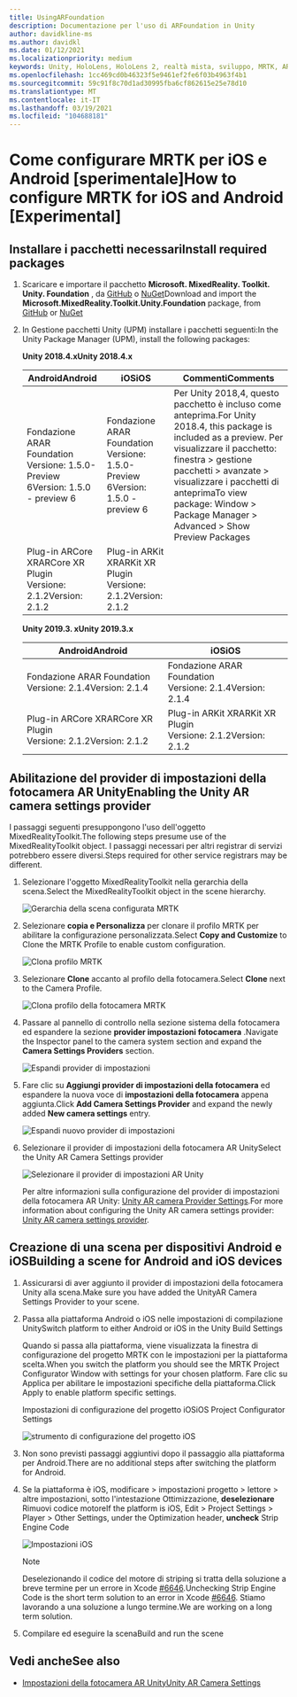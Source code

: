 ```yaml
---
title: UsingARFoundation
description: Documentazione per l'uso di ARFoundation in Unity
author: davidkline-ms
ms.author: davidkl
ms.date: 01/12/2021
ms.localizationpriority: medium
keywords: Unity, HoloLens, HoloLens 2, realtà mista, sviluppo, MRTK, AR core, AR Kit
ms.openlocfilehash: 1cc469cd0b46323f5e9461ef2fe6f03b4963f4b1
ms.sourcegitcommit: 59c91f8c70d1ad30995fba6cf862615e25e78d10
ms.translationtype: MT
ms.contentlocale: it-IT
ms.lasthandoff: 03/19/2021
ms.locfileid: "104688181"
---
```

# <a name="how-to-configure-mrtk-for-ios-and-android-experimental"></a><span data-ttu-id="06d2d-104">Come configurare MRTK per iOS e Android [sperimentale]</span><span class="sxs-lookup"><span data-stu-id="06d2d-104">How to configure MRTK for iOS and Android [Experimental]</span></span>

## <a name="install-required-packages"></a><span data-ttu-id="06d2d-105">Installare i pacchetti necessari</span><span class="sxs-lookup"><span data-stu-id="06d2d-105">Install required packages</span></span>

1. <span data-ttu-id="06d2d-106">Scaricare e importare il pacchetto **Microsoft. MixedReality. Toolkit. Unity. Foundation** , da [GitHub](https://github.com/microsoft/MixedRealityToolkit-Unity/releases/tag/v2.3.0) o [NuGet](../../reference-docs/MRTKNuGetPackage.md)</span><span class="sxs-lookup"><span data-stu-id="06d2d-106">Download and import the **Microsoft.MixedReality.Toolkit.Unity.Foundation** package, from [GitHub](https://github.com/microsoft/MixedRealityToolkit-Unity/releases/tag/v2.3.0) or [NuGet](../../reference-docs/MRTKNuGetPackage.md)</span></span>

1. <span data-ttu-id="06d2d-107">In Gestione pacchetti Unity (UPM) installare i pacchetti seguenti:</span><span class="sxs-lookup"><span data-stu-id="06d2d-107">In the Unity Package Manager (UPM), install the following packages:</span></span>

    <span data-ttu-id="06d2d-108">**Unity 2018.4.x**</span><span class="sxs-lookup"><span data-stu-id="06d2d-108">**Unity 2018.4.x**</span></span>

    | <span data-ttu-id="06d2d-109">**Android**</span><span class="sxs-lookup"><span data-stu-id="06d2d-109">**Android**</span></span> | <span data-ttu-id="06d2d-110">**iOS**</span><span class="sxs-lookup"><span data-stu-id="06d2d-110">**iOS**</span></span> | <span data-ttu-id="06d2d-111">Commenti</span><span class="sxs-lookup"><span data-stu-id="06d2d-111">Comments</span></span> |
    | --- | --- | --- |
    | <span data-ttu-id="06d2d-112">Fondazione AR</span><span class="sxs-lookup"><span data-stu-id="06d2d-112">AR Foundation</span></span>  <br/> <span data-ttu-id="06d2d-113">Versione: 1.5.0-Preview 6</span><span class="sxs-lookup"><span data-stu-id="06d2d-113">Version: 1.5.0 - preview 6</span></span> | <span data-ttu-id="06d2d-114">Fondazione AR</span><span class="sxs-lookup"><span data-stu-id="06d2d-114">AR Foundation</span></span>  <br/> <span data-ttu-id="06d2d-115">Versione: 1.5.0-Preview 6</span><span class="sxs-lookup"><span data-stu-id="06d2d-115">Version: 1.5.0 - preview 6</span></span> | <span data-ttu-id="06d2d-116">Per Unity 2018,4, questo pacchetto è incluso come anteprima.</span><span class="sxs-lookup"><span data-stu-id="06d2d-116">For Unity 2018.4, this package is included as a preview.</span></span> <span data-ttu-id="06d2d-117">Per visualizzare il pacchetto: finestra > gestione pacchetti > avanzate > visualizzare i pacchetti di anteprima</span><span class="sxs-lookup"><span data-stu-id="06d2d-117">To view package: Window > Package Manager > Advanced > Show Preview Packages</span></span>|
    | <span data-ttu-id="06d2d-118">Plug-in ARCore XR</span><span class="sxs-lookup"><span data-stu-id="06d2d-118">ARCore XR Plugin</span></span> <br/> <span data-ttu-id="06d2d-119">Versione: 2.1.2</span><span class="sxs-lookup"><span data-stu-id="06d2d-119">Version: 2.1.2</span></span> | <span data-ttu-id="06d2d-120">Plug-in ARKit XR</span><span class="sxs-lookup"><span data-stu-id="06d2d-120">ARKit XR Plugin</span></span> <br/> <span data-ttu-id="06d2d-121">Versione: 2.1.2</span><span class="sxs-lookup"><span data-stu-id="06d2d-121">Version: 2.1.2</span></span> | |

    <span data-ttu-id="06d2d-122">**Unity 2019.3. x**</span><span class="sxs-lookup"><span data-stu-id="06d2d-122">**Unity 2019.3.x**</span></span>

    | <span data-ttu-id="06d2d-123">**Android**</span><span class="sxs-lookup"><span data-stu-id="06d2d-123">**Android**</span></span> | <span data-ttu-id="06d2d-124">**iOS**</span><span class="sxs-lookup"><span data-stu-id="06d2d-124">**iOS**</span></span> |
    | --- | --- |
    | <span data-ttu-id="06d2d-125">Fondazione AR</span><span class="sxs-lookup"><span data-stu-id="06d2d-125">AR Foundation</span></span>  <br/> <span data-ttu-id="06d2d-126">Versione: 2.1.4</span><span class="sxs-lookup"><span data-stu-id="06d2d-126">Version: 2.1.4</span></span> |  <span data-ttu-id="06d2d-127">Fondazione AR</span><span class="sxs-lookup"><span data-stu-id="06d2d-127">AR Foundation</span></span>  <br/> <span data-ttu-id="06d2d-128">Versione: 2.1.4</span><span class="sxs-lookup"><span data-stu-id="06d2d-128">Version: 2.1.4</span></span> |
    | <span data-ttu-id="06d2d-129">Plug-in ARCore XR</span><span class="sxs-lookup"><span data-stu-id="06d2d-129">ARCore XR Plugin</span></span> <br/> <span data-ttu-id="06d2d-130">Versione: 2.1.2</span><span class="sxs-lookup"><span data-stu-id="06d2d-130">Version: 2.1.2</span></span> | <span data-ttu-id="06d2d-131">Plug-in ARKit XR</span><span class="sxs-lookup"><span data-stu-id="06d2d-131">ARKit XR Plugin</span></span> <br/> <span data-ttu-id="06d2d-132">Versione: 2.1.2</span><span class="sxs-lookup"><span data-stu-id="06d2d-132">Version: 2.1.2</span></span> |

## <a name="enabling-the-unity-ar-camera-settings-provider"></a><span data-ttu-id="06d2d-133">Abilitazione del provider di impostazioni della fotocamera AR Unity</span><span class="sxs-lookup"><span data-stu-id="06d2d-133">Enabling the Unity AR camera settings provider</span></span>

<span data-ttu-id="06d2d-134">I passaggi seguenti presuppongono l'uso dell'oggetto MixedRealityToolkit.</span><span class="sxs-lookup"><span data-stu-id="06d2d-134">The following steps presume use of the MixedRealityToolkit object.</span></span> <span data-ttu-id="06d2d-135">I passaggi necessari per altri registrar di servizi potrebbero essere diversi.</span><span class="sxs-lookup"><span data-stu-id="06d2d-135">Steps required for other service registrars may be different.</span></span>

1. <span data-ttu-id="06d2d-136">Selezionare l'oggetto MixedRealityToolkit nella gerarchia della scena.</span><span class="sxs-lookup"><span data-stu-id="06d2d-136">Select the MixedRealityToolkit object in the scene hierarchy.</span></span>

    ![Gerarchia della scena configurata MRTK](../Images/MRTK_ConfiguredHierarchy.png)

1. <span data-ttu-id="06d2d-138">Selezionare **copia e Personalizza** per clonare il profilo MRTK per abilitare la configurazione personalizzata.</span><span class="sxs-lookup"><span data-stu-id="06d2d-138">Select **Copy and Customize** to Clone the MRTK Profile to enable custom configuration.</span></span>

    ![Clona profilo MRTK](../Images/CameraSystem/CloneProfileARFoundation.png)

1. <span data-ttu-id="06d2d-140">Selezionare **Clone** accanto al profilo della fotocamera.</span><span class="sxs-lookup"><span data-stu-id="06d2d-140">Select **Clone** next to the Camera Profile.</span></span>

    ![Clona profilo della fotocamera MRTK](../Images/CameraSystem/CloneCameraProfileARFoundation.png)

1. <span data-ttu-id="06d2d-142">Passare al pannello di controllo nella sezione sistema della fotocamera ed espandere la sezione **provider impostazioni fotocamera** .</span><span class="sxs-lookup"><span data-stu-id="06d2d-142">Navigate the Inspector panel to the camera system section and expand the **Camera Settings Providers** section.</span></span>

    ![Espandi provider di impostazioni](../Images/CameraSystem/ExpandProviders.png)

1. <span data-ttu-id="06d2d-144">Fare clic su **Aggiungi provider di impostazioni della fotocamera** ed espandere la nuova voce di **impostazioni della fotocamera** appena aggiunta.</span><span class="sxs-lookup"><span data-stu-id="06d2d-144">Click **Add Camera Settings Provider** and expand the newly added **New camera settings** entry.</span></span>

    ![Espandi nuovo provider di impostazioni](../Images/CameraSystem/ExpandNewProvider.png)

1. <span data-ttu-id="06d2d-146">Selezionare il provider di impostazioni della fotocamera AR Unity</span><span class="sxs-lookup"><span data-stu-id="06d2d-146">Select the Unity AR Camera Settings provider</span></span>

    ![Selezionare il provider di impostazioni AR Unity](../Images/CameraSystem/SelectUnityArSettings.png)

    <span data-ttu-id="06d2d-148">Per altre informazioni sulla configurazione del provider di impostazioni della fotocamera AR Unity: [Unity AR camera Provider Settings](../CameraSystem/UnityArCameraSettings.md).</span><span class="sxs-lookup"><span data-stu-id="06d2d-148">For more information about configuring the Unity AR camera settings provider: [Unity AR camera settings provider](../CameraSystem/UnityArCameraSettings.md).</span></span>

## <a name="building-a-scene-for-android-and-ios-devices"></a><span data-ttu-id="06d2d-149">Creazione di una scena per dispositivi Android e iOS</span><span class="sxs-lookup"><span data-stu-id="06d2d-149">Building a scene for Android and iOS devices</span></span>

1. <span data-ttu-id="06d2d-150">Assicurarsi di aver aggiunto il provider di impostazioni della fotocamera Unity alla scena.</span><span class="sxs-lookup"><span data-stu-id="06d2d-150">Make sure you have added the UnityAR Camera Settings Provider to your scene.</span></span>

1. <span data-ttu-id="06d2d-151">Passa alla piattaforma Android o iOS nelle impostazioni di compilazione Unity</span><span class="sxs-lookup"><span data-stu-id="06d2d-151">Switch platform to either Android or iOS in the Unity Build Settings</span></span>

    <span data-ttu-id="06d2d-152">Quando si passa alla piattaforma, viene visualizzata la finestra di configurazione del progetto MRTK con le impostazioni per la piattaforma scelta.</span><span class="sxs-lookup"><span data-stu-id="06d2d-152">When you switch the platform you should see the MRTK Project Configurator Window with settings for your chosen platform.</span></span>  <span data-ttu-id="06d2d-153">Fare clic su Applica per abilitare le impostazioni specifiche della piattaforma.</span><span class="sxs-lookup"><span data-stu-id="06d2d-153">Click Apply to enable platform specific settings.</span></span>

    <span data-ttu-id="06d2d-154">Impostazioni di configurazione del progetto iOS</span><span class="sxs-lookup"><span data-stu-id="06d2d-154">iOS Project Configurator Settings</span></span>

    ![strumento di configurazione del progetto iOS](../Images/CameraSystem/MRTKProjectConfigurator.png)

1. <span data-ttu-id="06d2d-156">Non sono previsti passaggi aggiuntivi dopo il passaggio alla piattaforma per Android.</span><span class="sxs-lookup"><span data-stu-id="06d2d-156">There are no additional steps after switching the platform for Android.</span></span>

1. <span data-ttu-id="06d2d-157">Se la piattaforma è iOS, modificare > impostazioni progetto > lettore > altre impostazioni, sotto l'intestazione Ottimizzazione, **deselezionare** Rimuovi codice motore</span><span class="sxs-lookup"><span data-stu-id="06d2d-157">If the platform is iOS, Edit > Project Settings > Player > Other Settings, under the Optimization header, **uncheck** Strip Engine Code</span></span>

    ![Impostazioni iOS](../Images/CameraSystem/UncheckStripEngineCodeiOS.png)

    > [!NOTE]
    > <span data-ttu-id="06d2d-159">Deselezionando il codice del motore di striping si tratta della soluzione a breve termine per un errore in Xcode [#6646](https://github.com/microsoft/MixedRealityToolkit-Unity/issues/6646).</span><span class="sxs-lookup"><span data-stu-id="06d2d-159">Unchecking Strip Engine Code is the short term solution to an error in Xcode [#6646](https://github.com/microsoft/MixedRealityToolkit-Unity/issues/6646).</span></span>  <span data-ttu-id="06d2d-160">Stiamo lavorando a una soluzione a lungo termine.</span><span class="sxs-lookup"><span data-stu-id="06d2d-160">We are working on a long term solution.</span></span>

1. <span data-ttu-id="06d2d-161">Compilare ed eseguire la scena</span><span class="sxs-lookup"><span data-stu-id="06d2d-161">Build and run the scene</span></span>

## <a name="see-also"></a><span data-ttu-id="06d2d-162">Vedi anche</span><span class="sxs-lookup"><span data-stu-id="06d2d-162">See also</span></span>

- [<span data-ttu-id="06d2d-163">Impostazioni della fotocamera AR Unity</span><span class="sxs-lookup"><span data-stu-id="06d2d-163">Unity AR Camera Settings</span></span>](../CameraSystem/UnityArCameraSettings.md)
